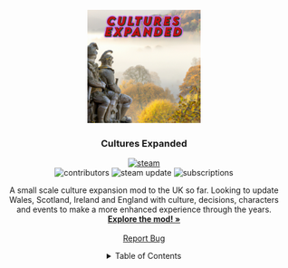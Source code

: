 <!-- PROJECT LOGO -->
<br />
<div align="center">
  <a href="https://github.com/LordNapoleon/CulturesExpanded-Ck3">
    <img src="cultures_expanded.png" alt="Logo" height="200">
  </a>

<h3 align="center">Cultures Expanded</h3>
  <div id="subscribe">
    <a href="https://steamcommunity.com/sharedfiles/filedetails/?id=2979045549">
      <img src="https://www.pngmart.com/files/22/Steam-Logo-PNG.png" alt="steam" height="25"/>
    </a>
  <div id="badges">
    <img src="https://img.shields.io/github/contributors/LordNapoleon/CulturesExpanded-Ck3?color=green&style=flat-square" alt="contributors"/>
    <img src="https://img.shields.io/steam/update-date/2979045549?color=white&style=flat-square" alt="steam update"/>
    <img src="https://img.shields.io/steam/subscriptions/2979045549?color=gold&style=flat-square" alt="subscriptions"/>
  </div>
  <p align="center">
    A small scale culture expansion mod to the UK so far. Looking to update Wales, Scotland, Ireland and England with culture, decisions, characters and events to make a more enhanced experience through the years.
    <br />
    <a href="https://github.com/LordNapoleon/CulturesExpanded-Ck3/tree/main/CulturesExpanded"><strong>Explore the mod! »</strong></a>
    <br />
    <br />
    <a href="https://github.com/LordNapoleon/CulturesExpanded-Ck3/issues">Report Bug</a>
  </p>
</div>



<!-- TABLE OF CONTENTS -->
<details>
  <summary>Table of Contents</summary>
  <ol>
    <li><a href="#about-the-project">About The Project</a></li>
    <li><a href="https://github.com/LordNapoleon/CulturesExpanded-Ck3/roadmap.md">Roadmap</a></li>
   </ol>
</details>
